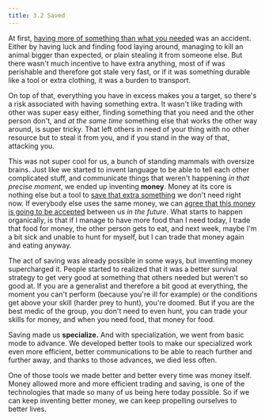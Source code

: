 ```yaml
---
title: 3.2 Saved
---
```

At first, [having more of something than what you needed](3.01_wake_up.md) was an accident. Either by having luck and finding food laying around, managing to kill an animal bigger than expected, or plain stealing it from someone else. But there wasn't much incentive to have extra anything, most of if was perishable and therefore got stale very fast, or if it was something durable like a tool or extra clothing, it was a burden to transport. 

On top of that, everything you have in excess makes you a target, so there's a risk associated with having something extra. It wasn't like trading with other was super easy either, finding something that you need and the other person don't, and *at the same time* something else that works the other way around, is super tricky. That left others in need of your thing with no other resource but to steal it from you, and if you stand in the way of that, attacking you.

This was not super cool for us, a bunch of standing mammals with oversize brains. Just like we started to invent language to be able to tell each other complicated stuff, and communicate things that weren't happening *in that precise moment*, we ended up inventing **money**. Money at its core is nothing else but a tool to [save that extra something](2.02_money_is_a_battery.md) we don't need right now. If everybody else uses the same money, we can [agree that this money is going to be accepted](2.04_money_rules.md) between us *in the future*. What starts to happen organically, is that if I manage to have more food than I need today, I trade that food for money, the other person gets to eat, and next week, maybe I'm a bit sick and unable to hunt for myself, but I can trade that money again and eating anyway.

The act of saving was already possible in some ways, but inventing money supercharged it. People started to realized that it was a better survival strategy to get very good at something that others needed but weren't so good at. If you are a generalist and therefore a bit good at everything, the moment you can't perform (because you're ill for example) or the conditions get above your skill (harder prey to hunt), you're doomed. But if you are the best medic of the group, you don't need to even hunt, you can trade your skills for money, and when you need food, that money for food.

Saving made us **specialize.** And with specialization, we went from basic mode to advance. We developed better tools to make our specialized work even more efficient, better communications to be able to reach further and further away, and thanks to those advances, we died less often.

One of those tools we made better and better every time was money itself. Money allowed more and more efficient trading and saving, is one of the technologies that made so many of us being here today possible. So if we can keep inventing better money, we can keep propelling ourselves to better lives.
